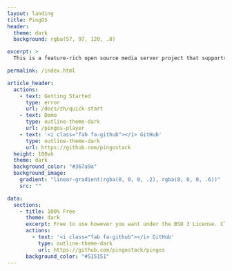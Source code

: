 ```yaml
---
layout: landing
title: PingOS
header:
  theme: dark
  background: rgba(57, 97, 120, .8)

excerpt: >
  This is a feature-rich open source media server project that supports a variety of media protocols, clustered deployments, and rich business development interfaces

permalink: /index.html

article_header:
  actions:
    - text: Getting Started
      type: error
      url: /docs/zh/quick-start
    - text: Demo
      type: outline-theme-dark
      url: /pingos-player
    - text: '<i class="fab fa-github"></i> GitHub'
      type: outline-theme-dark
      url: https://github.com/pingostack
  height: 100vh
  theme: dark
  background_color: "#367a9a"
  background_image:
    gradient: "linear-gradient(rgba(0, 0, 0, .2), rgba(0, 0, 0, .6))"
    src: ""

data:
  sections:
    - title: 100% Free
      theme: dark
      excerpt: Free to use however you want under the BSD 3 License. Clone it, fork it, customize it, whatever!
      actions:
        - text: '<i class="fab fa-github"></i> GitHub'
          type: outline-theme-dark
          url: https://github.com/pingostack/pingos
      background_color: "#515151"
---
```

